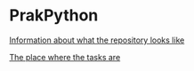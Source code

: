 # PrakPython

[Information about what the repository looks like](https://www.uneex.ru/LecturesCMC/PythonIntro2021/Prac/RepoStruct)

[The place where the tasks are](https://www.uneex.ru/LecturesCMC/PythonIntro2021/Prac)
